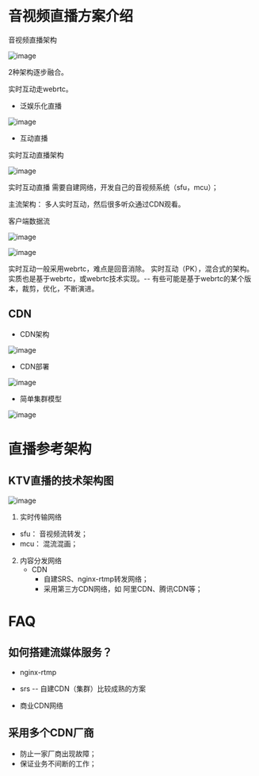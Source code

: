 # 音视频直播方案介绍

音视频直播架构

![image](https://github.com/user-attachments/assets/b1bc375e-84eb-41a3-a44d-ed0eafbfe049)

2种架构逐步融合。

实时互动走webrtc。


* 泛娱乐化直播

![image](https://github.com/user-attachments/assets/e89e573a-b893-46eb-82cc-5e9ed802e989)


* 互动直播

实时互动直播架构

![image](https://github.com/user-attachments/assets/7eaf561e-c326-47a0-8302-7eea69d3fc7b)

实时互动直播 需要自建网络，开发自己的音视频系统（sfu，mcu）；

主流架构： 多人实时互动，然后很多听众通过CDN观看。


客户端数据流

![image](https://github.com/user-attachments/assets/c3125726-fbf1-4f26-8df5-030bd2346341)



![image](https://github.com/user-attachments/assets/ea8ef342-3e4e-4163-9082-6880652b9f82)

实时互动一般采用webrtc，难点是回音消除。 实时互动（PK），混合式的架构。实质也是基于webrtc，或webrtc技术实现。-- 有些可能是基于webrtc的某个版本，裁剪，优化，不断演进。

## CDN

* CDN架构

![image](https://github.com/user-attachments/assets/367ea69f-3573-4be4-ac7b-bfcaa906afc6)


* CDN部署

![image](https://github.com/user-attachments/assets/9c8346a2-3874-4af8-8ac0-f9535b27b53c)

* 简单集群模型

![image](https://github.com/user-attachments/assets/26a18af7-cd27-434d-a5d2-52a21d8d4ef1)

# 直播参考架构

## KTV直播的技术架构图

![image](https://github.com/user-attachments/assets/e8d42e0f-1445-44c9-95d7-b7999be35c73)

1. 实时传输网络
  * sfu： 音视频流转发；
  * mcu： 混流混画；

2. 内容分发网络
   * CDN
     * 自建SRS、nginx-rtmp转发网络；
     * 采用第三方CDN网络，如 阿里CDN、腾讯CDN等；

# FAQ

## 如何搭建流媒体服务？

* nginx-rtmp
* srs -- 自建CDN（集群）比较成熟的方案

* 商业CDN网络

## 采用多个CDN厂商

* 防止一家厂商出现故障；
* 保证业务不间断的工作；


